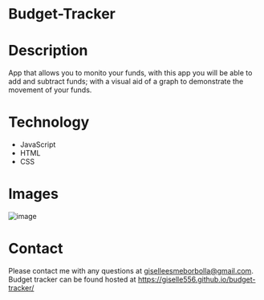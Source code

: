 # Budget-Tracker

# Description

App that allows you to monito your funds, with this app you will be able to add and subtract funds; with a visual aid of a graph to demonstrate the movement of your funds.

# Technology
* JavaScript
* HTML
* CSS

# Images
![image](https://user-images.githubusercontent.com/89003419/138763589-3b1192dd-630a-46d0-8a23-615b6c124e76.png)



# Contact

Please contact me with any questions at giselleesmeborbolla@gmail.com. Budget tracker can be found hosted at https://giselle556.github.io/budget-tracker/

